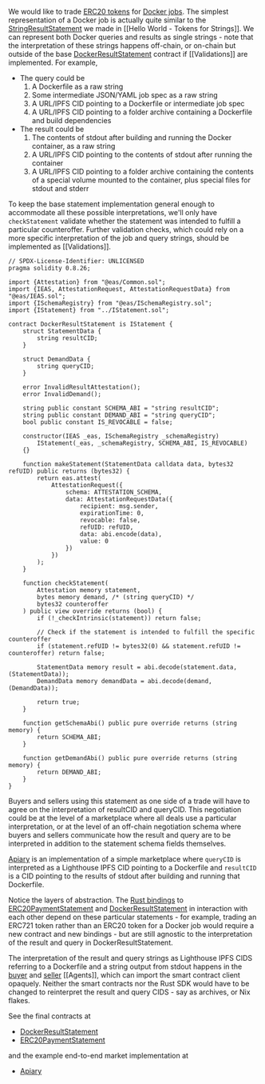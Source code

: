 We would like to trade [ERC20 tokens](https://github.com/CoopHive/tokens-for-docker-alkahest/blob/b7a79093684fe31863228f16306a285bf9db0e25/src/statements/ERC20PaymentStatement.sol) for [Docker jobs](https://github.com/CoopHive/tokens-for-docker-alkahest/blob/b7a79093684fe31863228f16306a285bf9db0e25/src/statements/DockerResultStatement.sol). The simplest representation of a Docker job is actually quite similar to the [StringResultStatement](https://github.com/CoopHive/alkahest-mocks/blob/4215cf4f81387748b4f112e27a46c70f3bb5725a/src/Statements/StringResultStatement.sol) we made in [[Hello World - Tokens for Strings]]. We can represent both Docker queries and results as single strings - note that the interpretation of these strings happens off-chain, or on-chain but outside of the base [DockerResultStatement]((https://github.com/CoopHive/tokens-for-docker-alkahest/blob/b7a79093684fe31863228f16306a285bf9db0e25/src/statements/DockerResultStatement.sol)) contract if [[Validations]] are implemented. For example,

- The query could be
	1. A Dockerfile as a raw string
	2. Some intermediate JSON/YAML job spec as a raw string
	3. A URL/IPFS CID pointing to a Dockerfile or intermediate job spec
	4. A URL/IPFS CID pointing to a folder archive containing a Dockerfile and build dependencies
- The result could be
	1. The contents of stdout after building and running the Docker container, as a raw string
	2. A URL/IPFS CID pointing to the contents of stdout after running the container
	3. A URL/IPFS CID pointing to a folder archive containing the contents of a special volume mounted to the container, plus special files for stdout and stderr

To keep the base statement implementation general enough to accommodate all these possible interpretations, we'll only have `checkStatement` validate whether the statement was intended to fulfill a particular counteroffer. Further validation checks, which could rely on a more specific interpretation of the job and query strings, should be implemented as [[Validations]].

```solidity
// SPDX-License-Identifier: UNLICENSED
pragma solidity 0.8.26;

import {Attestation} from "@eas/Common.sol";
import {IEAS, AttestationRequest, AttestationRequestData} from "@eas/IEAS.sol";
import {ISchemaRegistry} from "@eas/ISchemaRegistry.sol";
import {IStatement} from "../IStatement.sol";

contract DockerResultStatement is IStatement {
    struct StatementData {
        string resultCID;
    }

    struct DemandData {
        string queryCID;
    }

    error InvalidResultAttestation();
    error InvalidDemand();

    string public constant SCHEMA_ABI = "string resultCID";
    string public constant DEMAND_ABI = "string queryCID";
    bool public constant IS_REVOCABLE = false;

    constructor(IEAS _eas, ISchemaRegistry _schemaRegistry)
        IStatement(_eas, _schemaRegistry, SCHEMA_ABI, IS_REVOCABLE)
    {}

    function makeStatement(StatementData calldata data, bytes32 refUID) public returns (bytes32) {
        return eas.attest(
            AttestationRequest({
                schema: ATTESTATION_SCHEMA,
                data: AttestationRequestData({
                    recipient: msg.sender,
                    expirationTime: 0,
                    revocable: false,
                    refUID: refUID,
                    data: abi.encode(data),
                    value: 0
                })
            })
        );
    }

    function checkStatement(
        Attestation memory statement,
        bytes memory demand, /* (string queryCID) */
        bytes32 counteroffer
    ) public view override returns (bool) {
        if (!_checkIntrinsic(statement)) return false;

        // Check if the statement is intended to fulfill the specific counteroffer
        if (statement.refUID != bytes32(0) && statement.refUID != counteroffer) return false;

        StatementData memory result = abi.decode(statement.data, (StatementData));
        DemandData memory demandData = abi.decode(demand, (DemandData));

        return true;
    }

    function getSchemaAbi() public pure override returns (string memory) {
        return SCHEMA_ABI;
    }

    function getDemandAbi() public pure override returns (string memory) {
        return DEMAND_ABI;
    }
}
```

Buyers and sellers using this statement as one side of a trade will have to agree on the interpretation of resultCID and queryCID. This negotiation could be at the level of a marketplace where all deals use a particular interpretation, or at the level of an off-chain negotiation schema where buyers and sellers communicate how the result and query are to be interpreted in addition to the statement schema fields themselves.

[Apiary](https://github.com/CoopHive/Apiary/) is an implementation of a simple marketplace where `queryCID` is interpreted as a Lighthouse IPFS CID pointing to a Dockerfile and `resultCID` is a CID pointing to the results of stdout after building and running that Dockerfile.

Notice the layers of abstraction. The [Rust bindings](https://github.com/CoopHive/Apiary/blob/main/src/lib.rs) to [ERC20PaymentStatement](https://github.com/CoopHive/tokens-for-docker-alkahest/blob/b7a79093684fe31863228f16306a285bf9db0e25/src/statements/ERC20PaymentStatement.sol) and [DockerResultStatement](https://github.com/CoopHive/tokens-for-docker-alkahest/blob/b7a79093684fe31863228f16306a285bf9db0e25/src/statements/DockerResultStatement.sol) in interaction with each other depend on these particular statements - for example, trading an ERC721 token rather than an ERC20 token for a Docker job would require a new contract and new bindings - but are still agnostic to the interpretation of the result and query in DockerResultStatement.

The interpretation of the result and query strings as Lighthouse IPFS CIDS referring to a Dockerfile and a string output from stdout happens in the [buyer](https://github.com/CoopHive/Apiary/blob/bdd0db5b0761f4dc6a87f2e012caf0bad74c57a5/apiary/buyer.py) and [seller](https://github.com/CoopHive/Apiary/blob/bdd0db5b0761f4dc6a87f2e012caf0bad74c57a5/apiary/seller.py) [[Agents]], which can import the smart contract client opaquely. Neither the smart contracts nor the Rust SDK would have to be changed to reinterpret the result and query CIDS - say as archives, or Nix flakes.

See the final contracts at
- [DockerResultStatement](https://github.com/CoopHive/tokens-for-docker-alkahest/blob/b7a79093684fe31863228f16306a285bf9db0e25/src/statements/DockerResultStatement.sol)
- [ERC20PaymentStatement](https://github.com/CoopHive/tokens-for-docker-alkahest/blob/b7a79093684fe31863228f16306a285bf9db0e25/src/statements/ERC20PaymentStatement.sol)

and the example end-to-end market implementation at
- [Apiary](https://github.com/CoopHive/Apiary/)